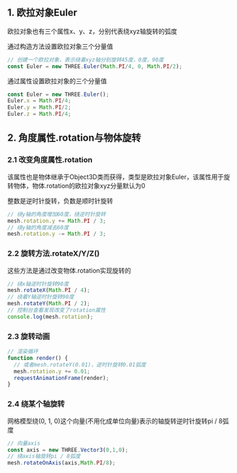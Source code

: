 ## 1. 欧拉对象Euler

欧拉对象也有三个属性x、y、z，分别代表绕xyz轴旋转的弧度

通过构造方法设置欧拉对象三个分量值

```js
// 创建一个欧拉对象，表示绕着xyz轴分别旋转45度，0度，90度
const Euler = new THREE.Euler(Math.PI/4, 0, Math.PI/2);
```

通过属性设置欧拉对象的三个分量值

```js
const Euler = new THREE.Euler();
Euler.x = Math.PI/4;
Euler.y = Math.PI/2;
Euler.z = Math.PI/4;
```

## 2. 角度属性.rotation与物体旋转

### 2.1 改变角度属性.rotation

该属性也是物体继承于Object3D类而获得，类型是欧拉对象Euler，该属性用于旋转物体，物体.rotation的欧拉对象xyz分量默认为0

整数是逆时针旋转，负数是顺时针旋转

```js
// 绕y轴的角度增加60度，绕逆时针旋转
mesh.rotation.y += Math.PI / 3;
// 绕y轴的角度减去60度
mesh.rotation.y -= Math.PI / 3;
```

### 2.2 旋转方法.rotateX/Y/Z()

这些方法是通过改变物体.rotation实现旋转的

```js
// 绕x轴逆时针旋转90度
mesh.rotateX(Math.PI / 4);
// 绕着Y轴逆时针旋转90度
mesh.rotateY(Math.PI / 2);
// 控制台查看发现改变了rotation属性
console.log(mesh.rotation);
```

### 2.3 旋转动画

```js
// 渲染循环
function render() {
  // 或者mesh.rotateY(0.01)，逆时针旋转0.01弧度
  mesh.rotation.y += 0.01;
  requestAnimationFrame(render);
}
```

### 2.4 绕某个轴旋转

网格模型绕(0, 1, 0)这个向量(不用化成单位向量)表示的轴旋转逆时针旋转pi / 8弧度

```js
// 向量axis
const axis = new THREE.Vector3(0,1,0);
// 绕axis轴旋转pi / 8弧度
mesh.rotateOnAxis(axis,Math.PI/8);
```